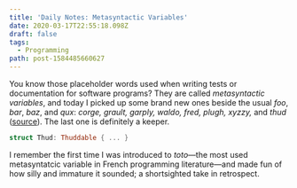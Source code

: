 ```yaml
---
title: 'Daily Notes: Metasyntactic Variables'
date: 2020-03-17T22:55:18.098Z
draft: false
tags:
  - Programming
path: post-1584485660627
---
```

You know those placeholder words used when writing tests or documentation for software programs? They are called _metasyntactic variables_, and today I picked up some brand new ones beside the usual _foo_, _bar_, _baz_, and _qux_: _corge, grault, garply, waldo, fred, plugh, xyzzy,_ and _thud_ ([source](https://www.ietf.org/rfc/rfc3092.txt)). The last one is definitely a keeper.

```swift
struct Thud: Thuddable { ... }
```

I remember the first time I was introduced to _toto_—the most used metasyntatcic variable in French programming literature—and made fun of how silly and immature it sounded; a shortsighted take in retrospect.